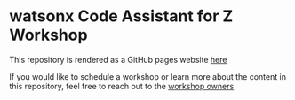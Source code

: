 # watsonx Code Assistant for Z Workshop

This repository is rendered as a GitHub pages website [here](https://ibm-wsc.github.io/WCA4Z-Wildfire-Workshop/)

If you would like to schedule a workshop or learn more about the content in this repository, feel free to reach out to the [workshop owners](mailto:silliman@us.ibm.com,jmoss@us.ibm.com,matt.mondics@ibm.com,garrett.lee.woodworth@ibm.com).
